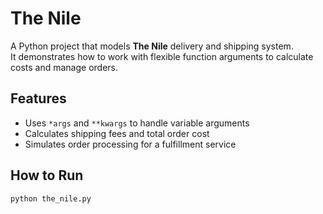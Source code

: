 # The Nile

A Python project that models **The Nile** delivery and shipping system.  
It demonstrates how to work with flexible function arguments to calculate costs and manage orders.

## Features
- Uses `*args` and `**kwargs` to handle variable arguments  
- Calculates shipping fees and total order cost  
- Simulates order processing for a fulfillment service

## How to Run
```bash
python the_nile.py
